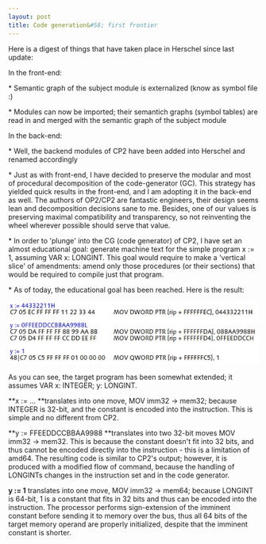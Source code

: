 ```yaml
---
layout: post
title: Code generation&#58; first frontier
---
```

Here is a digest of things that have taken place in Herschel since last update:

In the front\-end:

\* Semantic graph of the subject module is externalized \(know as symbol file :\)

\* Modules can now be imported; their semantich graphs \(symbol tables\) are read in and merged with the semantic graph of the subject module



In the back\-end:

\* Well, the backend modules of CP2 have been added into Herschel and renamed accordingly

\* Just as with front\-end, I have decided to preserve the modular and most of procedural decomposition of the code\-generator \(GC\)\. This strategy has yielded quick results in the front\-end, and I am adopting it in the back\-end as well\. The authors of OP2/CP2 are fantastic engineers, their design seems lean and decomposition decisions sane to me\. Besides, one of our values is preserving maximal compatibility and transparency, so not reinventing the wheel wherever possible should serve that value\.

\* In order to 'plunge' into the CG \(code generator\) of CP2, I have set an almost educational goal: generate machine text for the simple program x := 1, assuming VAR x: LONGINT\. This goal would require to make a 'vertical slice' of amendments: amend only those procedures \(or their sections\) that would be required to compile just that program\.

\* As of today, the educational goal has been reached\. Here is the result:

![](/img/xbecomes1.jpg)

As you can see, the target program has been somewhat extended; it assumes VAR x: INTEGER; y: LONGINT\.



**x := \.\.\. **translates into one move, MOV imm32 \-> mem32; because INTEGER is 32\-bit, and the constant is encoded into the instruction\. This is simple and no different from CP2\.

**y := FFEEDDCCBBAA9988 **translates into two 32\-bit moves MOV imm32 \-> mem32\. This is because the constant doesn't fit into 32 bits, and thus cannot be encoded directly into the instruction \- this is a limitation of amd64\. The resulting code is similar to CP2's output; however, it is produced with a modified flow of command, because the handling of LONGINTs changes in the instruction set and in the code generator\.

**y := 1** translates into one move, MOV imm32 \-> mem64; because LONGINT is 64\-bit, 1 is a constant that fits in 32 bits and thus can be encoded into the instruction\. The processor performs sign\-extension of the imminent constant before sending it to memory over the bus, thus all 64 bits of the target memory operand are properly initialized, despite that the imminent constant is shorter\.

